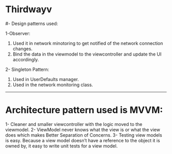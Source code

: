 # Thirdwayv

#- Design patterns used:

1-Observer: 
  1. Used it in network minotoring to get notified of the network connection changes.
  2. Bind the data in the viewmodel to the viewcontroller and update the UI accordingly.

2- Singleton Pattern:
  1. Used in UserDefaults manager.
  2. Used in the network monitoring class.
-----------------------------------------------------------------------------------------

# Architecture pattern used is MVVM:

1- Cleaner and smaller viewcontroller with the logic moved to the viewmodel.
2- ViewModel never knows what the view is or what the view does which makes Better Separation of Concerns.
3- Testing view models is easy. Because a view model doesn’t have a reference to the object it is owned by, it easy to write unit tests for a view model.
